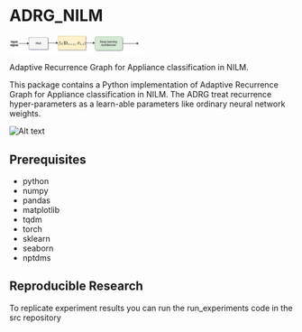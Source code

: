 # ADRG_NILM
<img src="Adaptive-RP.png" width="47%" height="47%">

Adaptive Recurrence Graph for Appliance classification in NILM.

This package contains a Python implementation of Adaptive Recurrence Graph for Appliance classification in NILM. The ADRG  treat  recurrence hyper-parameters  as a learn-able parameters like ordinary neural network weights.

![Alt text](relative/path/to/img.jpg?raw=true "Title")


## Prerequisites
- python
- numpy
- pandas
- matplotlib
- tqdm
- torch
- sklearn
- seaborn
- nptdms 

## Reproducible Research

To replicate experiment results you can run the run_experiments code in the src repository

